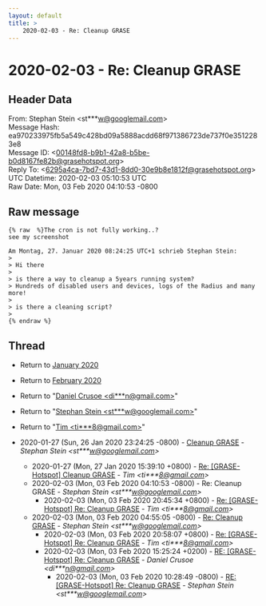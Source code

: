 ```yaml
---
layout: default
title: >
    2020-02-03 - Re: Cleanup GRASE
---
```


# 2020-02-03 - Re: Cleanup GRASE

## Header Data

From: Stephan Stein \<st***w@googlemail.com\><br>
Message Hash: ea970233975fb5a549c428bd09a5888acdd68f971386723de737f0e3512283e8<br>
Message ID: \<00148fd8-b9b1-42a8-b5be-b0d8167fe82b@grasehotspot.org\><br>
Reply To: \<6295a4ca-7bd7-43d1-8dd0-30e9b8e1812f@grasehotspot.org\><br>
UTC Datetime: 2020-02-03 05:10:53 UTC<br>
Raw Date: Mon, 03 Feb 2020 04:10:53 -0800<br>

## Raw message

```
{% raw  %}The cron is not fully working..?
see my screenshot

Am Montag, 27. Januar 2020 08:24:25 UTC+1 schrieb Stephan Stein:
>
> Hi there 
>
> is there a way to cleanup a 5years running system?
> Hundreds of disabled users and devices, logs of the Radius and many more!
>
> is there a cleaning script?
>
{% endraw %}
```

## Thread

+ Return to [January 2020](/archive/2020/01)
+ Return to [February 2020](/archive/2020/02)

+ Return to "[Daniel Crusoe <di***n<span>@</span>gmail.com>](/authors/di___n_at_gmail_com)"
+ Return to "[Stephan Stein <st***w<span>@</span>googlemail.com>](/authors/st___w_at_googlemail_com)"
+ Return to "[Tim <ti***8<span>@</span>gmail.com>](/authors/ti___8_at_gmail_com)"

+ 2020-01-27 (Sun, 26 Jan 2020 23:24:25 -0800) - [Cleanup GRASE](/archive/2020/01/bb10e0a1845ad48b6b881df4d4ba65addbdc1ff46126d12c82b78cce93d8857f) - _Stephan Stein \<st***w@googlemail.com\>_
  + 2020-01-27 (Mon, 27 Jan 2020 15:39:10 +0800) - [Re: [GRASE-Hotspot] Cleanup GRASE](/archive/2020/01/28744b508a9b6749c45b8fe57e92d5df0eaaaa811a623d07b80d9ffa458ce76c) - _Tim \<ti***8@gmail.com\>_
  + 2020-02-03 (Mon, 03 Feb 2020 04:10:53 -0800) - Re: Cleanup GRASE - _Stephan Stein \<st***w@googlemail.com\>_
    + 2020-02-03 (Mon, 03 Feb 2020 20:45:34 +0800) - [Re: [GRASE-Hotspot] Re: Cleanup GRASE](/archive/2020/02/9681fff1efc9d6a5dad2919a629047d343499a6d590b68997f2935aad45693b8) - _Tim \<ti***8@gmail.com\>_
  + 2020-02-03 (Mon, 03 Feb 2020 04:55:05 -0800) - [Re: Cleanup GRASE](/archive/2020/02/a51042504de90c0fc07f055f25a8afba0d09a60230439b55b742a0e05e0f0ab2) - _Stephan Stein \<st***w@googlemail.com\>_
    + 2020-02-03 (Mon, 03 Feb 2020 20:58:07 +0800) - [Re: [GRASE-Hotspot] Re: Cleanup GRASE](/archive/2020/02/b8e0d8536b806d97bedd6569a2d0ef70188fc6cb5380ca18b7afd49adcea226f) - _Tim \<ti***8@gmail.com\>_
    + 2020-02-03 (Mon, 03 Feb 2020 15:25:24 +0200) - [RE: [GRASE-Hotspot] Re: Cleanup GRASE](/archive/2020/02/e9ebcfcbcf183609fa4094bf46611d9f29abcb67bee0ae44c2c4427c097f40e9) - _Daniel Crusoe \<di***n@gmail.com\>_
      + 2020-02-03 (Mon, 03 Feb 2020 10:28:49 -0800) - [RE: [GRASE-Hotspot] Re: Cleanup GRASE](/archive/2020/02/6b33cbe952a6856061f7abe919a221b614370ee49d53ea23d49a2f197a1ee23d) - _Stephan Stein \<st***w@googlemail.com\>_

